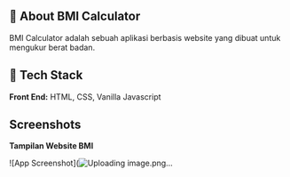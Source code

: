 
## 🚀 About BMI Calculator
BMI Calculator adalah sebuah aplikasi berbasis website yang dibuat untuk mengukur berat badan.


## 📍 Tech Stack

**Front End:** HTML, CSS, Vanilla Javascript


## Screenshots
**Tampilan Website BMI**

![App Screenshot](![Uploading image.png…]()

